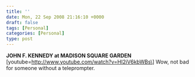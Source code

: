 ```yaml
---
title: ''
date: Mon, 22 Sep 2008 21:16:10 +0000
draft: false
tags: [Personal]
categories: [Personal]
type: post
---
```


**JOHN F. KENNEDY at MADISON SQUARE GARDEN** \[youtube=http://www.youtube.com/watch?v=HI2iV6kbWBs\]
Wow, not bad for someone without a teleprompter.